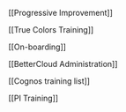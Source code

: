 [[Progressive Improvement]]

[[True Colors Training]]

[[On-boarding]]

[[BetterCloud Administration]]

[[Cognos training list]]

[[PI Training]]